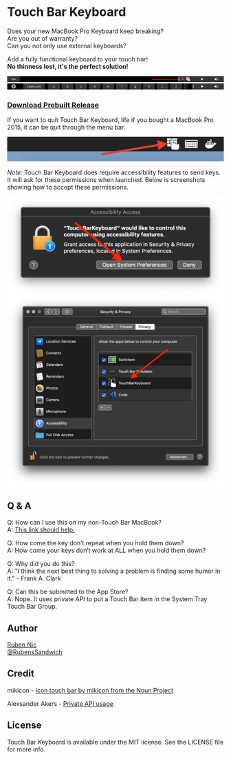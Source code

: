 # Touch Bar Keyboard

Does your new MacBook Pro Keyboard keep breaking?  
Are you out of warranty?  
Can you not only use external keyboards? 

Add a fully functional keyboard to your touch bar!  
**No thinness lost, it's the perfect solution!**

![Touch Bar Keyboard Open Icon](screenshot1.png)
![Touch Bar Keyboard Keys](screenshot2.png)

 
### [Download Prebuilt Release](https://github.com/RubenSandwich/TouchBarKeyboard/releases/download/v1.0/TouchBarKeyboard.app.zip)

If you want to quit Touch Bar Keyboard, life if you bought a MacBook Pro 2015, it can be quit through the menu bar.

![Touch Bar Keyboard Menu Bar Icon](menuBar.png)

*Note:* Touch Bar Keyboard does require accessibility features to send keys. It will ask for these permissions when launched. Below is screenshots showing how to accept these permissions.

![Open System Preferences Alert](install1.png)
![Allow Touch Bar Keyboard Accessibility Features](install2.png)


## Q & A

Q: How can I use this on my non-Touch Bar MacBook?  
A: [This link should help.](https://www.apple.com/shop/buy-mac/macbook-pro/13-inch-space-gray-256gb-2.3ghz-quad-core#)

Q: How come the key don’t repeat when you hold them down?  
A: How come your keys don’t work at ALL when you hold them down?

Q: Why did you do this?  
A: "I think the next best thing to solving a problem is finding some humor in it." - Frank A. Clark

Q: Can this be submitted to the App Store?  
A: Nope. It uses private API to put a Touch Bar Item in the System Tray Touch Bar Group.

## Author

[Ruben Nic](https://rubennic.com)  
[@RubensSandwich](https://twitter.com/RubensSandwich)

## Credit

mikicon - [Icon touch bar by mikicon from the Noun Project](https://thenounproject.com/search/?q=touch%20bar&i=741573)

Alexsander Akers - [Private API usage](https://github.com/a2/touch-baer)

## License

Touch Bar Keyboard is available under the MIT license. See the LICENSE file for more info.
